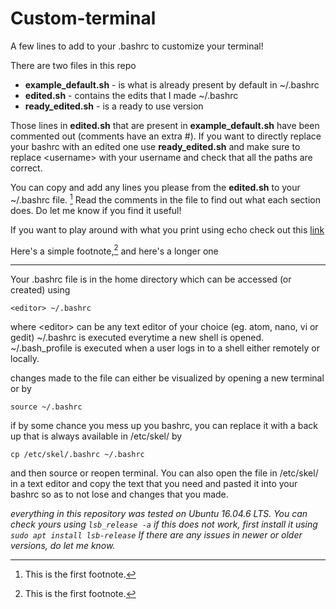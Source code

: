 # Custom-terminal
A few lines to add to your .bashrc to customize your terminal!

There are two files in this repo
- **example_default.sh** - is what is already present by default in ~/.bashrc
- **edited.sh** - contains the edits that I made ~/.bashrc
- **ready_edited.sh** - is a ready to use version

Those lines in **edited.sh** that are present in **example_default.sh** have been commented out (comments have an extra #). If you want to directly replace your bashrc with an edited one use **ready_edited.sh** and make sure to replace \<username\> with your username and check that all the paths are correct.

You can copy and add any lines you please from the **edited.sh** to your ~/.bashrc file. [^1] Read the comments in the file to find out what each section does. Do let me know if you find it useful!

If you want to play around with what you print using echo check out this [link](https://misc.flogisoft.com/bash/tip_colors_and_formatting)


Here's a simple footnote,[^1] and here's a longer one
[^1]: This is the first footnote.
***********************************************************************************

 Your .bashrc file is in the home directory which can be accessed (or created) using

`<editor> ~/.bashrc`

where \<editor\> can be any text editor of your choice (eg. atom, nano, vi or gedit)
~/.bashrc is executed everytime a new shell is opened. ~/.bash_profile is executed when a user logs in to a shell either remotely or locally.

changes made to the file can either be visualized by opening a new terminal or by 

`source ~/.bashrc`

if by some chance you mess up you bashrc, you can replace it with a back up that is always available in /etc/skel/ by

`cp /etc/skel/.bashrc ~/.bashrc`

and then source or reopen terminal. You can also open the file in /etc/skel/ in a text editor and copy the text that you need and pasted it into your bashrc so as to not lose and changes that you made.

*everything in this repository was tested on Ubuntu 16.04.6 LTS. You can check yours using
`lsb_release -a`
if this does not work, first install it using
`sudo apt install lsb-release`
If there are any issues in newer or older versions, do let me know.*
